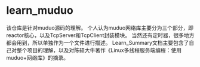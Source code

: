 # learn_muduo
该仓库是针对muduo源码的理解。
个人认为muduo网络库主要分为三个部分，即reactor核心，以及TcpServer和TcpClient封装模块。
当然还有定时器，很多地方都会用到，所以单独作为一个文件进行描述。
Learn_Summary文档主要包含了自己对整个项目的理解，以及对陈硕大牛著作《Linux多线程服务端编程：使用muduo+网络库》的摘录。

